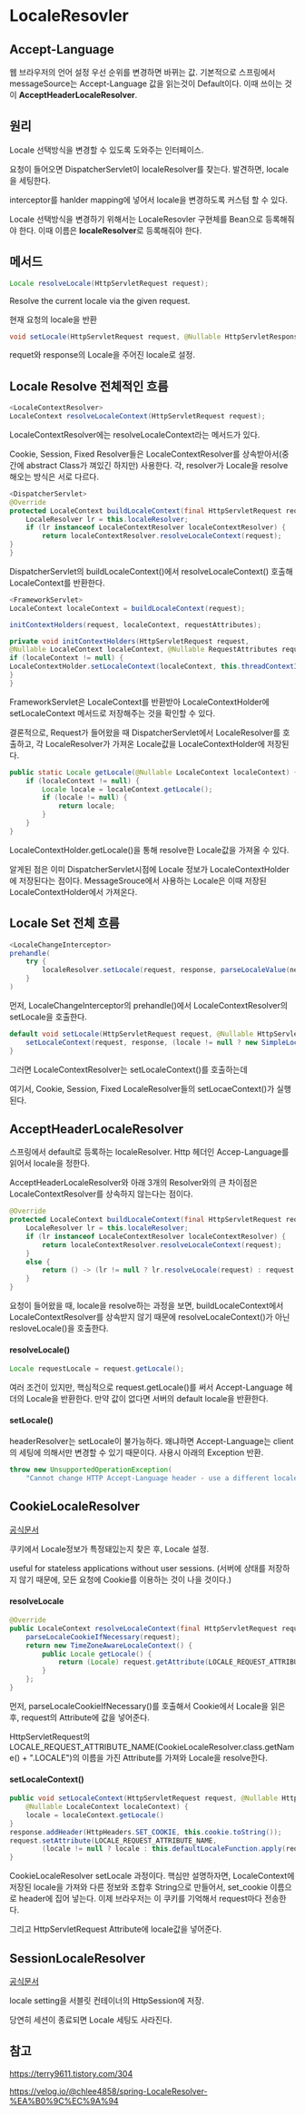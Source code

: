 # LocaleResovler

## Accept-Language
웹 브라우저의 언어 설정 우선 순위를 변경하면 바뀌는 값. 
기본적으로 스프링에서 messageSource는 Accept-Language 값을 읽는것이 Default이다. 
이때 쓰이는 것이 **AcceptHeaderLocaleResolver**.

## 원리
Locale 선택방식을 변경할 수 있도록 도와주는 인터페이스.

요청이 들어오면 DispatcherServlet이 localeResolver를 찾는다. 
발견하면, locale을 세팅한다. 

interceptor를 hanlder mapping에 넣어서 locale을 변경하도록 커스텀 할 수 있다.

Locale 선택방식을 변경하기 위해서는 LocaleResovler 구현체를 Bean으로 등록해줘야 한다. 이때 이름은 **localeResolver**로 등록해줘야 한다. 

## 메서드
~~~java
Locale resolveLocale(HttpServletRequest request);
~~~
Resolve the current locale via the given request.

현재 요청의 locale을 반환

~~~java
void setLocale(HttpServletRequest request, @Nullable HttpServletResponse response, @Nullable Locale locale);
~~~
requet와 response의 Locale을 주어진 locale로 설정.

## Locale Resolve 전체적인 흐름
~~~java
<LocaleContextResolver>
LocaleContext resolveLocaleContext(HttpServletRequest request);
~~~
LocaleContextResolver에는 resolveLocaleContext라는 메서드가 있다. 

Cookie, Session, Fixed Resolver들은 LocaleContextResolver를 상속받아서(중간에 abstract Class가 껴있긴 하지만) 사용한다. 각, resolver가 Locale을 resolve 해오는 방식은 서로 다르다. 

~~~java
<DispatcherServlet>
@Override
protected LocaleContext buildLocaleContext(final HttpServletRequest request) {
    LocaleResolver lr = this.localeResolver;
    if (lr instanceof LocaleContextResolver localeContextResolver) {
        return localeContextResolver.resolveLocaleContext(request);
}
}
~~~
DispatcherServlet의 buildLocaleContext()에서 resolveLocaleContext() 호출해 LocaleContext를 반환한다. 

~~~java
<FrameworkServlet>
LocaleContext localeContext = buildLocaleContext(request);

initContextHolders(request, localeContext, requestAttributes);

private void initContextHolders(HttpServletRequest request,
@Nullable LocaleContext localeContext, @Nullable RequestAttributes requestAttributes) {
if (localeContext != null) {
LocaleContextHolder.setLocaleContext(localeContext, this.threadContextInheritable);
}
}
~~~
FrameworkServlet은 LocaleContext를 반환받아 
LocaleContextHolder에 setLocaleContext 메서드로 저장해주는 것을 확인할 수 있다.

결론적으로, Request가 들어왔을 때 DispatcherServlet에서 LocaleResolver를 호출하고, 각 LocaleResolver가 가져온 Locale값을 LocaleContextHolder에 저장된다. 

~~~java
public static Locale getLocale(@Nullable LocaleContext localeContext) {
    if (localeContext != null) {
        Locale locale = localeContext.getLocale();
        if (locale != null) {
            return locale;
        }
    }
}
~~~
LocaleContextHolder.getLocale()을 통해 resolve한 Locale값을 가져올 수 있다.

알게된 점은 이미 DispatcherServlet시점에 Locale 정보가 LocaleContextHolder에 저장된다는 점이다. MessageSrouce에서 사용하는 Locale은 이때 저장된 LocaleContextHolder에서 가져온다.

## Locale Set 전체 흐름

~~~java
<LocaleChangeInterceptor>
prehandle(
    try {
        localeResolver.setLocale(request, response, parseLocaleValue(newLocale));
    }
)
~~~
먼저, LocaleChangeInterceptor의 prehandle()에서 LocaleContextResolver의 setLocale을 호출한다. 

~~~java
default void setLocale(HttpServletRequest request, @Nullable HttpServletResponse response, @Nullable Locale locale) {
    setLocaleContext(request, response, (locale != null ? new SimpleLocaleContext(locale) : null));
}
~~~
그러면 LocaleContextResolver는 setLocaleContext()를 호출하는데 

여기서, Cookie, Session, Fixed LocaleResolver들의 setLocaeContext()가 실행된다. 

## AcceptHeaderLocaleResolver
스프링에서 default로 등록하는 localeResolver.
Http 헤더인 Accep-Language를 읽어서 locale을 정한다. 

AcceptHeaderLocaleResolver와 아래 3개의 Resolver와의 큰 차이점은 LocaleContextResolver를 상속하지 않는다는 점이다. 

~~~java
@Override
protected LocaleContext buildLocaleContext(final HttpServletRequest request) {
    LocaleResolver lr = this.localeResolver;
    if (lr instanceof LocaleContextResolver localeContextResolver) {
        return localeContextResolver.resolveLocaleContext(request);
    }
    else {
        return () -> (lr != null ? lr.resolveLocale(request) : request.getLocale());
    }
}
~~~
요청이 들어왔을 때, locale을 resolve하는 과정을 보면, buildLocaleContext에서 LocaleContextResolver를 상속받지 않기 때문에 
resolveLocaleContext()가 아닌 resloveLocale()을 호출한다. 

#### resolveLocale()
~~~java
Locale requestLocale = request.getLocale();
~~~
여러 조건이 있지만, 핵심적으로 request.getLocale()를 써서 Accept-Language 헤더의 Locale을 반환한다. 만약 값이 없다면 서버의 default locale을 반환한다.

#### setLocale()
headerResolver는 setLocale이 불가능하다. 왜냐하면 Accept-Language는 client의 세팅에 의해서만 변경할 수 있기 때문이다. 
사용시 아래의 Exception 반환.
~~~java
throw new UnsupportedOperationException(
    "Cannot change HTTP Accept-Language header - use a different locale resolution strategy");
~~~

## CookieLocaleResolver
[공식문서](https://docs.spring.io/spring-framework/reference/web/webmvc/mvc-servlet/localeresolver.html#mvc-localeresolver-cookie)

쿠키에서 Locale정보가 특정돼있는지 찾은 후, Locale 설정.

useful for stateless applications without user sessions. (서버에 상태를 저장하지 않기 때문에, 모든 요청에 Cookie를 이용하는 것이 나을 것이다.)

#### resolveLocale
~~~java
@Override
public LocaleContext resolveLocaleContext(final HttpServletRequest request) {
    parseLocaleCookieIfNecessary(request);
    return new TimeZoneAwareLocaleContext() {
        public Locale getLocale() {
            return (Locale) request.getAttribute(LOCALE_REQUEST_ATTRIBUTE_NAME);
        }
    };
}
~~~
먼저, parseLocaleCookieIfNecessary()를 호출해서 Cookie에서 Locale을 읽은 후, request의 Attribute에 값을 넣어준다.

HttpServletRequest의 LOCALE_REQUEST_ATTRIBUTE_NAME(CookieLocaleResolver.class.getName() + ".LOCALE")의 이름을 가진 Attribute를 가져와 Locale을 resolve한다.

#### setLocaleContext()
~~~java
public void setLocaleContext(HttpServletRequest request, @Nullable HttpServletResponse response,
    @Nullable LocaleContext localeContext) {
    locale = localeContext.getLocale()
}
response.addHeader(HttpHeaders.SET_COOKIE, this.cookie.toString());
request.setAttribute(LOCALE_REQUEST_ATTRIBUTE_NAME,
        (locale != null ? locale : this.defaultLocaleFunction.apply(request)));
}
~~~
CookieLocaleResolver setLocale 과정이다. 
핵심만 설명하자면, LocaleContext에 저장된 locale을 가져와 다른 정보와 조합후 String으로 만들어서, set_cookie 이름으로 header에 집어 넣는다. 이제 브라우저는 이 쿠키를 기억해서 request마다 전송한다.

그리고 HttpServletRequest Attribute에 locale값을 넣어준다.





## SessionLocaleResolver
[공식문서](https://docs.spring.io/spring-framework/reference/web/webmvc/mvc-servlet/localeresolver.html#mvc-localeresolver-session)

locale setting을 서블릿 컨테이너의 HttpSession에 저장.

당연히 세션이 종료되면 Locale 세팅도 사라진다.

##  참고
https://terry9611.tistory.com/304

https://velog.io/@chlee4858/spring-LocaleResolver-%EA%B0%9C%EC%9A%94